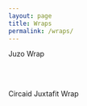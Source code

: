 ```yaml
---
layout: page
title: Wraps
permalink: /wraps/
---
```

<!-- Include the CSS & JS.. (This could be direct from the package or bundled) -->
<link rel="stylesheet" href="/src/lite-yt-embed.css" />

<script src="/src/lite-yt-embed.js"></script>

<!-- Use the element. You may use it before the lite-yt-embed JS is executed. -->

<div>
<p>Juzo Wrap</p>
<lite-youtube videoid="U7tDpdQsTeI" style="background-image: url('https://i.ytimg.com/vi/U7tDpdQsTeI/maxresdefault.jpg');" playlabel="Play: Juzo Easy Fit"></lite-youtube>
</div>
<br>
<br>
<div>
<p>Circaid Juxtafit  Wrap</p>
<lite-youtube videoid="ekYU9QgEebM" style="background-image: url('https://i.ytimg.com/vi/ekYU9QgEebM/maxresdefault.jpg');"$
</div> 
